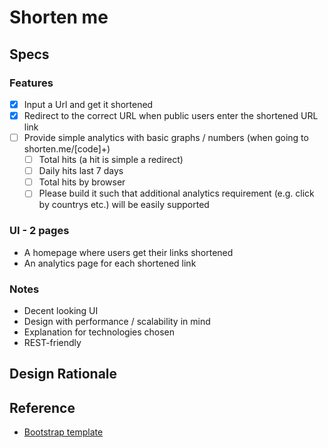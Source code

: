 # Shorten me


## Specs

### Features
- [x] Input a Url and get it shortened
- [x] Redirect to the correct URL when public users enter the shortened URL link
- [ ] Provide simple analytics with basic graphs / numbers (when going to shorten.me/[code]+)
  - [ ] Total hits (a hit is simple a redirect)
  - [ ] Daily hits last 7 days
  - [ ] Total hits by browser
  - [ ] Please build it such that additional analytics requirement (e.g. click by countrys etc.) will be easily supported

### UI - 2 pages
* A homepage where users get their links shortened
* An analytics page for each shortened link

### Notes
* Decent looking UI
* Design with performance / scalability in mind
* Explanation for technologies chosen
* REST-friendly


## Design Rationale



## Reference

* [Bootstrap template](http://v4-alpha.getbootstrap.com/examples/)